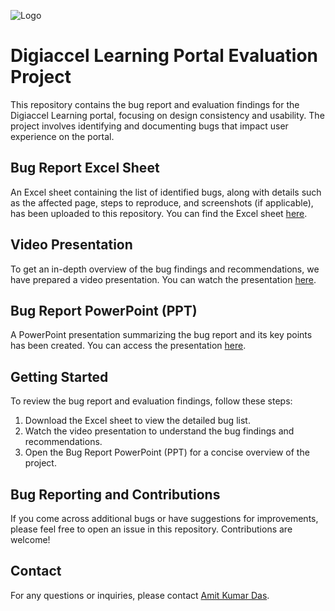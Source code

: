 
![Logo](https://images.crunchbase.com/image/upload/c_lpad,h_170,w_170,f_auto,b_white,q_auto:eco,dpr_1/myvglhti7yvfughb4oxz)


# Digiaccel Learning Portal Evaluation Project

This repository contains the bug report and evaluation findings for the Digiaccel Learning portal, focusing on design consistency and usability. The project involves identifying and documenting bugs that impact user experience on the portal.

## Bug Report Excel Sheet

An Excel sheet containing the list of identified bugs, along with details such as the affected page, steps to reproduce, and screenshots (if applicable), has been uploaded to this repository. You can find the Excel sheet [here](https://docs.google.com/spreadsheets/d/1_WCTzKzH_ZQj2YHkEYLICA0U6WD9KkhnwG4luYYs09w/edit?usp=sharing).

## Video Presentation

To get an in-depth overview of the bug findings and recommendations, we have prepared a video presentation. You can watch the presentation [here](https://drive.google.com/file/d/1NKCP1obCRMUbIU-JckKi2cTIqKjIwDbx/view?usp=sharing).

## Bug Report PowerPoint (PPT)

A PowerPoint presentation summarizing the bug report and its key points has been created. You can access the presentation [here](https://docs.google.com/presentation/d/1pEj_RyC0xmHTqYZmMrge5ZAxhLjQUGXkslSK-Ox36jY/edit?usp=sharing).

## Getting Started

To review the bug report and evaluation findings, follow these steps:

1. Download the Excel sheet to view the detailed bug list.
2. Watch the video presentation to understand the bug findings and recommendations.
3. Open the Bug Report PowerPoint (PPT) for a concise overview of the project.

## Bug Reporting and Contributions

If you come across additional bugs or have suggestions for improvements, please feel free to open an issue in this repository. Contributions are welcome!

## Contact

For any questions or inquiries, please contact [Amit Kumar Das](damit5221@gmail.com).



